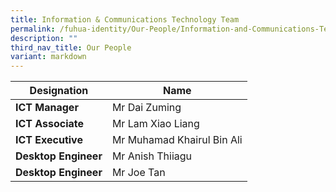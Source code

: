 ```yaml
---
title: Information & Communications Technology Team
permalink: /fuhua-identity/Our-People/Information-and-Communications-Technology-Team/
description: ""
third_nav_title: Our People
variant: markdown
---
```

| Designation     | Name                                         |
|-----------------------|-----------------------------------------------------------|
| **ICT Manager**     | Mr Dai Zuming
| **ICT Associate**     | Mr Lam Xiao Liang
| **ICT Executive**     | Mr Muhamad Khairul Bin Ali
| **Desktop Engineer** | Mr Anish Thiiagu  |
| **Desktop Engineer** | Mr Joe Tan  |